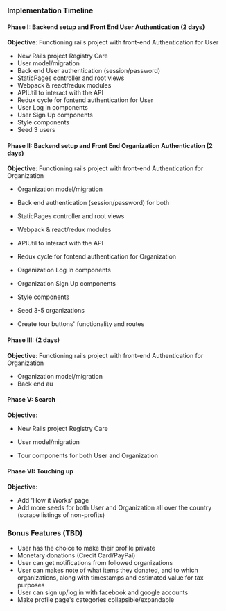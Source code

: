 ### Implementation Timeline

#### Phase I: Backend setup and Front End User Authentication (2 days)

__Objective__: Functioning rails project with front-end Authentication for User

- New Rails project Registry Care
- User model/migration
- Back end User authentication (session/password)
- StaticPages controller and root views
- Webpack & react/redux modules
- APIUtil to interact with the API
- Redux cycle for fontend authentication for User
- User Log In components
- User Sign Up components
- Style components
- Seed 3 users


#### Phase II: Backend setup and Front End Organization Authentication (2 days)

__Objective__: Functioning rails project with front-end Authentication for Organization

- Organization model/migration
- Back end authentication (session/password) for both
- StaticPages controller and root views
- Webpack & react/redux modules
- APIUtil to interact with the API
- Redux cycle for fontend authentication for Organization
- Organization Log In components
- Organization Sign Up components
- Style components
- Seed 3-5 organizations

- Create tour buttons' functionality and routes


#### Phase III: (2 days)

__Objective__: Functioning rails project with front-end Authentication for Organization

- Organization model/migration
- Back end au





#### Phase V: Search

__Objective__:

- New Rails project Registry Care
- User model/migration

- Tour components for both User and Organization


#### Phase VI: Touching up

__Objective__:

- Add 'How it Works' page
- Add more seeds for both User and Organization all over the country (scrape listings of non-profits)





### Bonus Features (TBD)

- User has the choice to make their profile private
- Monetary donations (Credit Card/PayPal)
- User can get notifications from followed organizations
- User can makes note of what items they donated, and to which organizations, along with timestamps and estimated value for tax purposes
- User can sign up/log in with facebook and google accounts
- Make profile page's categories collapsible/expandable
